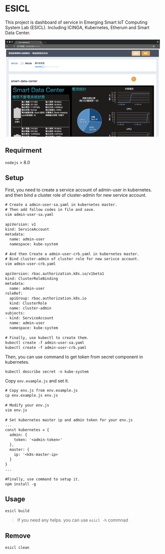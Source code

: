 # ESICL

This project is dashboard of service in Emerging Smart IoT Computing System Lab (ESICL). Including ICINGA, Kubernetes, Etherum and Smart Data Center.

![GITHUB](./images/snapshot.png "snapshot")

## Requirment

`nodejs` > 8.0 

## Setup

First, you need to create a service account of admin-user in kubernetes. and then bind a cluster role of cluster-admin for new service account.

```
# Create a admin-user-sa.yaml in kubernetes master. 
# Then add follow codes in file and save.
vim admin-user-sa.yaml

apiVersion: v1
kind: ServiceAccount
metadata:
  name: admin-user
  namespace: kube-system
  
# And then Create a admin-user-crb.yaml in kubernetes master.
# Bind cluster-admin of cluster role for new serivce account.
vim admin-user-crb.yaml

apiVersion: rbac.authorization.k8s.io/v1beta1
kind: ClusterRoleBinding
metadata:
  name: admin-user
roleRef:
  apiGroup: rbac.authorization.k8s.io
  kind: ClusterRole
  name: cluster-admin
subjects:
- kind: ServiceAccount
  name: admin-user
  namespace: kube-system
  
# Finally, use kubectl to create them.
kubectl create -f admin-user-sa.yaml
kubectl create -f admin-user-crb.yaml
```

Then, you can use command to get token from secret component in kubernetes.

```
kubectl describe secret -n kube-system
```

Copy `env.example.js` and set it.

```
# Copy env.js from env.example.js
cp env.example.js env.js

# Modify your env.js
vim env.js

# Set kubernetes master ip and admin token for your env.js
...
const kubernetes = {
  admin: {
    token: '<admin-token>'
  },
  master: {
    ip: '<k8s-master-ip>
  }
}
...

#Finally, use command to setup it.
npm install -g
```

## Usage

```
esicl build
```

> If you need any helps. you can use `esicl -h` commnad

## Remove

```
esicl clean
```





